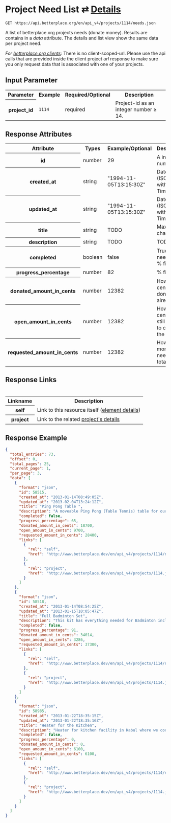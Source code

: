 
# Project Need List ⇄ [Details](need_details.md)

```nginx
GET https://api.betterplace.org/en/api_v4/projects/1114/needs.json
```

A list of betterplace.org projects needs (donate money).
Results are contains in a *data* attribute.
The details and list view show the same data per project need.

*For [betterplace.org clients](../README.md#client-api):*
There is no client-scoped-url.
Please use the api calls that are provided inside the client project _url_ response
to make sure you only request data that is associated with one of your projects.


## Input Parameter

<table>
  <tr>
    <th>Parameter</th>
    <th>Example</th>
    <th>Required/Optional</th>
    <th>Description</th>
  </tr>
  <tr>
    <th>project_id</th>
    <td><code>1114</code></td>
    <td>required</td>
    <td>Project-id as an integer number ≥ 14.</td>
  </tr>
</table>

## Response Attributes

<table>
  <tr>
    <th>Attribute</th>
    <th>Types</th>
    <th>Example/Optional</th>
    <th>Description</th>
  </tr>
  <tr>
    <th>id</th>
    <td>number</td>
    <td>29</td>
    <td>A integer number ≥ 1</td>
  </tr>
  <tr>
    <th>created_at</th>
    <td>string</td>
    <td>"1994-11-05T13:15:30Z"</td>
    <td>DateTime (ISO8601 with Timezone)</td>
  </tr>
  <tr>
    <th>updated_at</th>
    <td>string</td>
    <td>"1994-11-05T13:15:30Z"</td>
    <td>DateTime (ISO8601 with Timezone)</td>
  </tr>
  <tr>
    <th>title</th>
    <td>string</td>
    <td>TODO</td>
    <td>Max 50 character</td>
  </tr>
  <tr>
    <th>description</th>
    <td>string</td>
    <td>TODO</td>
    <td>TODO</td>
  </tr>
  <tr>
    <th>completed</th>
    <td>boolean</td>
    <td>false</td>
    <td>True if the need is 100 % financed</td>
  </tr>
  <tr>
    <th>progress_percentage</th>
    <td>number</td>
    <td>82</td>
    <td>% financed</td>
  </tr>
  <tr>
    <th>donated_amount_in_cents</th>
    <td>number</td>
    <td>12382</td>
    <td>How many cents are donated already</td>
  </tr>
  <tr>
    <th>open_amount_in_cents</th>
    <td>number</td>
    <td>12382</td>
    <td>How many cents are still needed to complete the need</td>
  </tr>
  <tr>
    <th>requested_amount_in_cents</th>
    <td>number</td>
    <td>12382</td>
    <td>How much money is needed in total</td>
  </tr>
</table>

## Response Links
#
<table>
  <tr>
    <th>Linkname</th>
    <th>Description</th>
  </tr>
  <tr>
    <th>self</th>
    <td>Link to this resource itself
(<a href="element_details.md">element details</a>)
</td>
  </tr>
  <tr>
    <th>project</th>
    <td>Link to the related <a href="../project_details.md">project's details</a>
</td>
  </tr>
</table>

## Response Example

```json
{
  "total_entries": 73,
  "offset": 0,
  "total_pages": 25,
  "current_page": 1,
  "per_page": 3,
  "data": [
    {
      "format": "json",
      "id": 58515,
      "created_at": "2013-01-14T08:49:05Z",
      "updated_at": "2013-02-04T13:24:12Z",
      "title": "Ping Pong Table ",
      "description": "A moveable Ping Pong (Table Tennis) table for our multi-sport facility in Skateistan's new Skatepark in Mazar-e-Sharif in Northern Afghanistan.",
      "completed": false,
      "progress_percentage": 65,
      "donated_amount_in_cents": 18700,
      "open_amount_in_cents": 9700,
      "requested_amount_in_cents": 28400,
      "links": [
        {
          "rel": "self",
          "href": "http://www.betterplace.dev/en/api_v4/projects/1114/needs/58515.json"
        },
        {
          "rel": "project",
          "href": "http://www.betterplace.dev/en/api_v4/projects/1114.json"
        }
      ]
    },
    {
      "format": "json",
      "id": 58518,
      "created_at": "2013-01-14T08:54:25Z",
      "updated_at": "2013-01-15T10:05:47Z",
      "title": "Full Badminton Set",
      "description": "This kit has everything needed for Badminton including 3 nets, 16 rackets and 20 shuttlecocks. The kit is for Skateistan's multi-sport facility at the new Skatepark in Mazar-e-Sharif, in Northern Afghanistan. ",
      "completed": false,
      "progress_percentage": 91,
      "donated_amount_in_cents": 34014,
      "open_amount_in_cents": 3286,
      "requested_amount_in_cents": 37300,
      "links": [
        {
          "rel": "self",
          "href": "http://www.betterplace.dev/en/api_v4/projects/1114/needs/58518.json"
        },
        {
          "rel": "project",
          "href": "http://www.betterplace.dev/en/api_v4/projects/1114.json"
        }
      ]
    },
    {
      "format": "json",
      "id": 58985,
      "created_at": "2013-01-22T18:35:15Z",
      "updated_at": "2013-01-22T18:35:16Z",
      "title": "Heater for the Kitchen",
      "description": "Heater for kitchen facility in Kabul where we cook meals for our \"Back-to-School\" program 5 days/week.",
      "completed": false,
      "progress_percentage": 0,
      "donated_amount_in_cents": 0,
      "open_amount_in_cents": 6100,
      "requested_amount_in_cents": 6100,
      "links": [
        {
          "rel": "self",
          "href": "http://www.betterplace.dev/en/api_v4/projects/1114/needs/58985.json"
        },
        {
          "rel": "project",
          "href": "http://www.betterplace.dev/en/api_v4/projects/1114.json"
        }
      ]
    }
  ]
}
```

